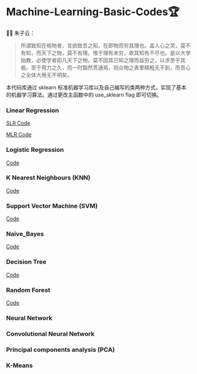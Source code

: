 # Machine-Learning-Basic-Codes🏆
📐📏
朱子云：

> 所谓致知在格物者，言欲致吾之知，在即物而穷其理也。盖人心之灵，莫不有知，而天下之物，莫不有理。惟于理有未穷，故其知有不尽也。是以大学始教，必使学者即凡天下之物，莫不因其已知之理而益穷之，以求至乎其极。至于用力之久，而一时豁然贯通焉，则众物之表里精粗无不到，而吾心之全体大用无不明矣。



本代码库通过 sklearn 标准机器学习库以及自己编写的类两种方式，实现了基本的机器学习算法。通过更改主函数中的 use_sklearn flag 即可切换。

### Linear Regression
[SLR Code](./1Single_Linear_Regression/1Single_Linear_Regression.py)

[MLR Code](./2Multiple_Linear_Regression/2Multiple_Linear_Regression.py)

### Logistic Regression
[Code](./3Logistic_Regression/3Logistic_Regression.py)


### K Nearest Neighbours (KNN)
[Code](./4K_Nearest_Neighbours/4K_Nearest_Neighbours.py)


### Support Vector Machine (SVM)
[Code](./5Support_Vector_Machine/5Support_Vector_Machine.py)


### Naive_Bayes
[Code](./6Naive_Bayes/6Naive_Bayes.py)




### Decision Tree
[Code](./7Decision_Trees/7Decision_Trees.py)


### Random Forest 
[Code](./8Random_Forest/8Random_Forest.py)

### Neural Network


### Convolutional Neural Network



### Principal components analysis (PCA)



### K-Means



